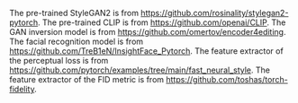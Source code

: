 The pre-trained StyleGAN2 is from <https://github.com/rosinality/stylegan2-pytorch>.
The pre-trained CLIP is from <https://github.com/openai/CLIP>.
The GAN inversion model is from <https://github.com/omertov/encoder4editing>.
The facial recognition model is from <https://github.com/TreB1eN/InsightFace_Pytorch>.
The feature extractor of the perceptual loss is from <https://github.com/pytorch/examples/tree/main/fast_neural_style>.
The feature extractor of the FID metric is from <https://github.com/toshas/torch-fidelity>.
